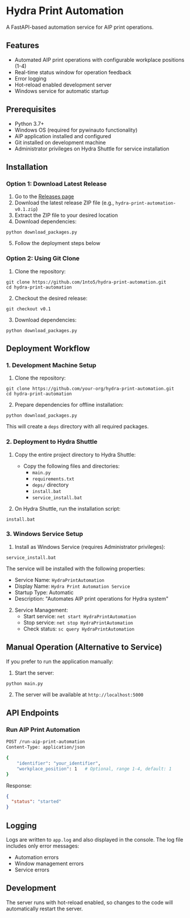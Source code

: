 # Hydra Print Automation

A FastAPI-based automation service for AIP print operations.

## Features

- Automated AIP print operations with configurable workplace positions (1-4)
- Real-time status window for operation feedback
- Error logging
- Hot-reload enabled development server
- Windows service for automatic startup

## Prerequisites

- Python 3.7+
- Windows OS (required for pywinauto functionality)
- AIP application installed and configured
- Git installed on development machine
- Administrator privileges on Hydra Shuttle for service installation

## Installation

### Option 1: Download Latest Release

1. Go to the [Releases page](https://github.com/1nto5/hydra-print-automation/releases)
2. Download the latest release ZIP file (e.g., `hydra-print-automation-v0.1.zip`)
3. Extract the ZIP file to your desired location
4. Download dependencies:

```batch
python download_packages.py
```

5. Follow the deployment steps below

### Option 2: Using Git Clone

1. Clone the repository:

```batch
git clone https://github.com/1nto5/hydra-print-automation.git
cd hydra-print-automation
```

2. Checkout the desired release:

```batch
git checkout v0.1
```

3. Download dependencies:

```batch
python download_packages.py
```

## Deployment Workflow

### 1. Development Machine Setup

1. Clone the repository:

```batch
git clone https://github.com/your-org/hydra-print-automation.git
cd hydra-print-automation
```

2. Prepare dependencies for offline installation:

```batch
python download_packages.py
```

This will create a `deps` directory with all required packages.

### 2. Deployment to Hydra Shuttle

1. Copy the entire project directory to Hydra Shuttle:

   - Copy the following files and directories:
     - `main.py`
     - `requirements.txt`
     - `deps/` directory
     - `install.bat`
     - `service_install.bat`

2. On Hydra Shuttle, run the installation script:

```batch
install.bat
```

### 3. Windows Service Setup

1. Install as Windows Service (requires Administrator privileges):

```batch
service_install.bat
```

The service will be installed with the following properties:

- Service Name: `HydraPrintAutomation`
- Display Name: `Hydra Print Automation Service`
- Startup Type: Automatic
- Description: "Automates AIP print operations for Hydra system"

2. Service Management:
   - Start service: `net start HydraPrintAutomation`
   - Stop service: `net stop HydraPrintAutomation`
   - Check status: `sc query HydraPrintAutomation`

## Manual Operation (Alternative to Service)

If you prefer to run the application manually:

1. Start the server:

```batch
python main.py
```

2. The server will be available at `http://localhost:5000`

## API Endpoints

### Run AIP Print Automation

```bash
POST /run-aip-print-automation
Content-Type: application/json

{
    "identifier": "your_identifier",
    "workplace_position": 1   # Optional, range 1-4, default: 1
}
```

Response:

```json
{
  "status": "started"
}
```

## Logging

Logs are written to `app.log` and also displayed in the console. The log file includes only error messages:

- Automation errors
- Window management errors
- Service errors

## Development

The server runs with hot-reload enabled, so changes to the code will automatically restart the server.

